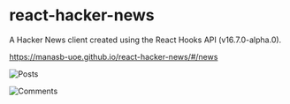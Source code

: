 # react-hacker-news
A Hacker News client created using the React Hooks API (v16.7.0-alpha.0).

https://manasb-uoe.github.io/react-hacker-news/#/news

![Posts](https://github.com/manasb-uoe/react-hacker-news/blob/master/screenshots/posts.PNG)

![Comments](https://github.com/manasb-uoe/react-hacker-news/blob/master/screenshots/comments.PNG)
